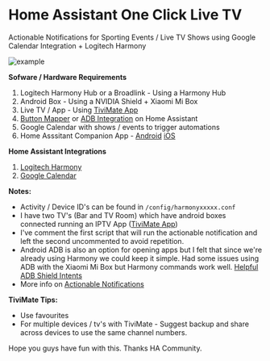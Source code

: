 # Home Assistant One Click Live TV


Actionable Notifications for Sporting Events / Live TV Shows using Google Calendar Integration + Logitech Harmony

![example](https://i.ibb.co/QrBLGVL/siaox-live-tv.jpg)


**Sofware / Hardware Requirements**

1. Logitech Harmony Hub or a Broadlink - Using a Harmony Hub
2. Android Box  -  Using a NVIDIA Shield + Xiaomi Mi Box
3. Live TV / App - Using [TiviMate App](https://play.google.com/store/apps/details?id=ar.tvplayer.tv&hl=en&gl=US)
4. [Button Mapper](https://play.google.com/store/apps/details?id=flar2.homebutton&hl=en&gl=US) or [ADB Integration](https://www.home-assistant.io/integrations/androidtv/) on Home Assistant
5. Google Calendar with shows / events to trigger automations
6. Home Asssitant Companion App -  [Android](https://play.google.com/store/apps/details?id=io.homeassistant.companion.android&hl=en&gl=US)    [iOS](https://apps.apple.com/us/app/home-assistant/id1099568401)


**Home Assistant Integrations**


1. [Logitech Harmony](https://www.home-assistant.io/integrations/harmony/)
2. [Google Calendar](https://www.home-assistant.io/integrations/calendar.google/)




**Notes:**


- Activity / Device ID's can be found in `/config/harmonyxxxxx.conf`
- I have two TV's (Bar and TV Room) which have android boxes connected running an IPTV App ([TiviMate App](https://play.google.com/store/apps/details?id=ar.tvplayer.tv&hl=en&gl=US))
- I've comment the first script that will run the actionable notification and left the second  uncommented to avoid repetition.
- Android ADB is also an option for opening apps but I felt that since we're already using Harmony we could keep it simple. Had some issues using ADB with the Xiaomi Mi Box but Harmony commands work well. [Helpful ADB Shield Intents](https://gist.github.com/mcfrojd/9e6875e1db5c089b1e3ddeb7dba0f304)
- More info on [Actionable Notifications](https://companion.home-assistant.io/docs/notifications/actionable-notifications/)


**TiviMate Tips:**


- Use favourites
- For multiple devices / tv's with TiviMate  - Suggest backup and share across devices to use the same channel numbers.
 

Hope you guys have fun with this.
Thanks HA Community.



